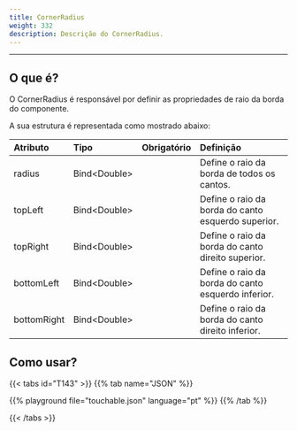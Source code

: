 ```yaml
---
title: CornerRadius
weight: 332
description: Descrição do CornerRadius.
---
```


---

## O que é?

O CornerRadius é responsável por definir as propriedades de raio da borda do componente.

A sua estrutura é representada como mostrado abaixo: 

<table>
  <thead>
    <tr>
      <th style="text-align:left"><strong>Atributo</strong>
      </th>
      <th style="text-align:left"><strong>Tipo</strong>
      </th>
      <th style="text-align:center">Obrigat&#xF3;rio</th>
      <th style="text-align:left"><strong>Defini&#xE7;&#xE3;o</strong>
      </th>
    </tr>
  </thead>
  <tbody>
    <tr>
      <td style="text-align:left">radius</td>
      <td style="text-align:left">Bind&lt;Double&gt;
      </td>
      <td style="text-align:center"></td>
      <td style="text-align:left">Define o raio da borda de todos os cantos.</td>
    </tr>
    <tr>
      <td style="text-align:left">topLeft</td>
      <td style="text-align:left">Bind&lt;Double&gt;
      </td>
      <td style="text-align:center"></td>
      <td style="text-align:left">Define o raio da borda do canto esquerdo superior.</td>
    </tr>
    <tr>
      <td style="text-align:left">topRight</td>
      <td style="text-align:left">Bind&lt;Double&gt;
      </td>
      <td style="text-align:center"></td>
      <td style="text-align:left">Define o raio da borda do canto direito superior.</td>
    </tr>
    <tr>
      <td style="text-align:left">bottomLeft</td>
      <td style="text-align:left">Bind&lt;Double&gt;
      </td>
      <td style="text-align:center"></td>
      <td style="text-align:left">Define o raio da borda do canto esquerdo inferior.</td>
    </tr>
    <tr>
      <td style="text-align:left">bottomRight</td>
      <td style="text-align:left">Bind&lt;Double&gt;
      </td>
      <td style="text-align:center"></td>
      <td style="text-align:left">Define o raio da borda do canto direito inferior.</td>
    </tr>
  </tbody>
</table>

## Como usar?

{{< tabs id="T143" >}}
{{% tab name="JSON" %}}
<!-- json-playground:corner-radius.json
{
  "_beagleComponent_" : "beagle:container",
  "id" : "containerSample",
  "style" : {
    "size" : {
      "width" : {
        "value" : 100,
        "type" : "PERCENT"
      },
      "height" : {
        "value" : 100,
        "type" : "PERCENT"
      }
    },
    "backgroundColor" : "#0000FF50",
    "padding" : {
      "all" : {
        "value" : 4,
        "type" : "REAL"
      }
    },
    "cornerRadius" : {
      "bottomRight" : "@{context.bottomRight}",
      "topRight" : "@{context.topRight}",
      "topLeft" : "@{context.topLeft}",
      "bottomLeft" : "@{context.bottomLeft}",
      "radius" : "@{context.radius}"
    }
  },
  "context" : {
    "id" : "context",
    "value" : {
      "bottomRight" : 50,
      "topRight" : 35,
      "topLeft" : 15,
      "bottomLeft" : 25
    }
  },
  "children" : [
    {
      "_beagleComponent_" : "beagle:button",
      "text" : "SetContext",
      "onPress" : [
        {
          "contextId" : "context",
          "value" : {
            "radius" : 8
          },
          "_beagleAction_" : "beagle:setcontext"
        }
      ]
    }
  ]
}
-->
{{% playground file="touchable.json" language="pt" %}}
{{% /tab %}}

{{< /tabs >}}
